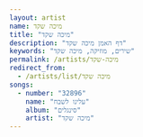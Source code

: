 ```yaml
---
layout: artist
name: מיכה שקד
title: "מיכה שקד"
description: "דף האמן מיכה שקד"
keywords: "שירים, מוזיקה, מיכה שקד"
permalink: /artists/מיכה-שקד
redirect_from:
  - /artists/list/מיכה שקד
songs:
  - number: "32896"
    name: "עלינו לשבח"
    album: "סינגלים"
    artist: "מיכה שקד"
---
```

